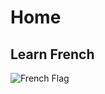 <h1>Home</h1>
<h2>Learn French</h2>
<img src="https://en.wikipedia.org/wiki/Flag_of_France#/media/File:Flag_of_France.svg" alt="French Flag">
